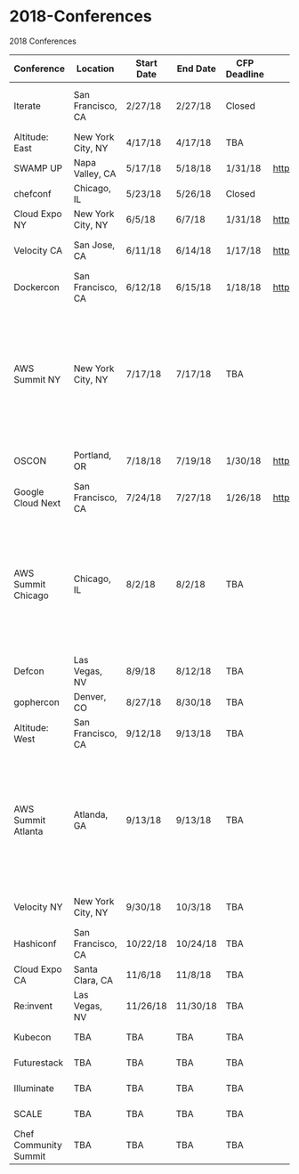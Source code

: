 # 2018-Conferences
2018 Conferences

| Conference            | Location          | Start Date | End Date | CFP Deadline | CFP Link                                                      | Description                                                                                                                               | 
|-----------------------|-------------------|------------|----------|--------------|---------------------------------------------------------------|-------------------------------------------------------------------------------------------------------------------------------------------| 
| Iterate               | San Francisco, CA | 2/27/18    | 2/27/18  | Closed       |                                                               | Okta, Twilio, Algolia, Atlassian, JSFoundation                                                                                            | 
| Altitude: East        | New York City, NY | 4/17/18    | 4/17/18  | TBA          |                                                               | Fastly Conference                                                                                                                         | 
| SWAMP UP              | Napa Valley, CA   | 5/17/18    | 5/18/18  | 1/31/18      | https://sessionize.com/swampup-2018/                          | Jfrog/Artifactory Conference                                                                                                              | 
| chefconf              | Chicago, IL       | 5/23/18    | 5/26/18  | Closed       |                                                               | Chef Conference                                                                                                                           | 
| Cloud Expo NY         | New York City, NY | 6/5/18     | 6/7/18   | 1/31/18      | http://www.cloudcomputingexpo.com/general/papers2018east.htm  | Cloud Computing Expo                                                                                                                      | 
| Velocity CA           | San Jose, CA      | 6/11/18    | 6/14/18  | 1/17/18      | https://conferences.oreilly.com/velocity/vl-ca/public/cfp/611 | O'Rielly Conference (General)                                                                                                             | 
| Dockercon             | San Francisco, CA | 6/12/18    | 6/15/18  | 1/18/18      | https://dockercon18.smarteventscloud.com/portal/cfp/home.ww   | Docker's Conference                                                                                                                       | 
| AWS Summit NY         | New York City, NY | 7/17/18    | 7/17/18  | TBA          |                                                               | AWS Global Summits are free events designed to bring together the cloud computing community to connect, collaborate, and learn about AWS. | 
| OSCON                 | Portland, OR      | 7/18/18    | 7/19/18  | 1/30/18      | https://conferences.oreilly.com/oscon/oscon-or/public/cfp/615 | O'Rielly Conference (General)                                                                                                             | 
| Google Cloud Next     | San Francisco, CA | 7/24/18    | 7/27/18  | 1/26/18      | https://cloud.withgoogle.com/next18/cfp                       | Google's Cloud Platform Conference                                                                                                        | 
| AWS Summit Chicago    | Chicago, IL       | 8/2/18     | 8/2/18   | TBA          |                                                               | AWS Global Summits are free events designed to bring together the cloud computing community to connect, collaborate, and learn about AWS. | 
| Defcon                | Las Vegas, NV     | 8/9/18     | 8/12/18  | TBA          |                                                               | CEH Conference                                                                                                                            | 
| gophercon             | Denver, CO        | 8/27/18    | 8/30/18  | TBA          |                                                               | Golang Conference                                                                                                                         | 
| Altitude: West        | San Francisco, CA | 9/12/18    | 9/13/18  | TBA          |                                                               | Fastly Conference                                                                                                                         | 
| AWS Summit Atlanta    | Atlanda, GA       | 9/13/18    | 9/13/18  | TBA          |                                                               | AWS Global Summits are free events designed to bring together the cloud computing community to connect, collaborate, and learn about AWS. | 
| Velocity NY           | New York City, NY | 9/30/18    | 10/3/18  | TBA          |                                                               | O'Rielly Conference (General)                                                                                                             | 
| Hashiconf             | San Francisco, CA | 10/22/18   | 10/24/18 | TBA          |                                                               | Hashicorp's Conference                                                                                                                    | 
| Cloud Expo CA         | Santa Clara, CA   | 11/6/18    | 11/8/18  | TBA          |                                                               | Cloud Computing Expo                                                                                                                      | 
| Re:invent             | Las Vegas, NV     | 11/26/18   | 11/30/18 | TBA          |                                                               | AWS Conference                                                                                                                            | 
| Kubecon               | TBA               | TBA        | TBA      | TBA          |                                                               | Kubernete's Conference                                                                                                                    | 
| Futurestack           | TBA               | TBA        | TBA      | TBA          |                                                               | NewRelic's Conference                                                                                                                     | 
| Illuminate            | TBA               | TBA        | TBA      | TBA          |                                                               | Sumo Logic's Conference                                                                                                                   | 
| SCALE                 | TBA               | TBA        | TBA      | TBA          |                                                               |  @ Scale Conference                                                                                                                       | 
| Chef Community Summit | TBA               | TBA        | TBA      | TBA          |                                                               | Chef Community Events                                                                                                                     | 
